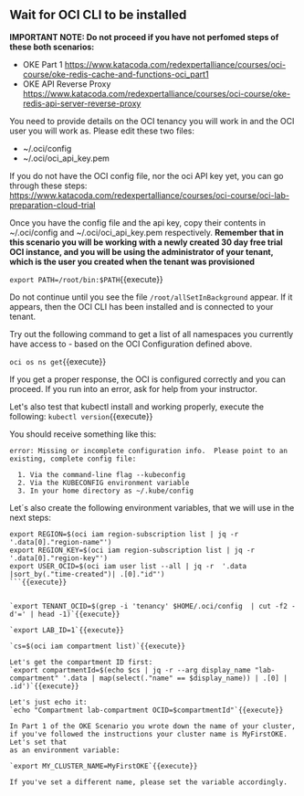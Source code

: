 ## Wait for OCI CLI to be installed

**IMPORTANT NOTE: Do not proceed if you have not perfomed steps of these both scenarios:**
- OKE Part 1 https://www.katacoda.com/redexpertalliance/courses/oci-course/oke-redis-cache-and-functions-oci_part1
- OKE API Reverse Proxy https://www.katacoda.com/redexpertalliance/courses/oci-course/oke-redis-api-server-reverse-proxy

You need to provide details on the OCI tenancy you will work in and the OCI user you will work as. Please edit these two files:

* ~/.oci/config
* ~/.oci/oci_api_key.pem

If you do not have the OCI config file, nor the oci API key yet, you can go through these steps: https://www.katacoda.com/redexpertalliance/courses/oci-course/oci-lab-preparation-cloud-trial

Once you have the config file and the api key, copy their contents in ~/.oci/config and ~/.oci/oci_api_key.pem respectively. 
**Remember that in this scenario you will be working with a newly created 30 day free trial OCI instance, and you will be using the administrator of your
tenant, which is the user you created when the tenant was provisioned**


`export PATH=/root/bin:$PATH`{{execute}}

Do not continue until you see the file `/root/allSetInBackground` appear. If it appears, then the OCI CLI has been installed and is connected to your tenant.

Try out the following command to get a list of all namespaces you currently have access to - based on the OCI Configuration defined above.

`oci os ns get`{{execute}} 

If you get a proper response, the OCI is configured correctly and you can proceed. If you run into an error, ask for help from your instructor.

Let's also test that kubectl install and working properly, execute the following:
`kubectl version`{{execute}}

You should receive something like this:

~~~~
error: Missing or incomplete configuration info.  Please point to an existing, complete config file:

  1. Via the command-line flag --kubeconfig
  2. Via the KUBECONFIG environment variable
  3. In your home directory as ~/.kube/config
~~~~

Let´s also create the following environment variables, that we will use in the next steps:

```
export REGION=$(oci iam region-subscription list | jq -r '.data[0]."region-name"')
export REGION_KEY=$(oci iam region-subscription list | jq -r '.data[0]."region-key"')
export USER_OCID=$(oci iam user list --all | jq -r  '.data |sort_by(."time-created")| .[0]."id"')
```{{execute}}


`export TENANT_OCID=$(grep -i 'tenancy' $HOME/.oci/config  | cut -f2 -d'=' | head -1)`{{execute}}

`export LAB_ID=1`{{execute}}

`cs=$(oci iam compartment list)`{{execute}}

Let's get the compartment ID first:
`export compartmentId=$(echo $cs | jq -r --arg display_name "lab-compartment" '.data | map(select(."name" == $display_name)) | .[0] | .id')`{{execute}}

Let's just echo it:
`echo "Compartment lab-compartment OCID=$compartmentId"`{{execute}}

In Part 1 of the OKE Scenario you wrote down the name of your cluster, if you've followed the instructions your cluster name is MyFirstOKE. Let's set that
as an environment variable:

`export MY_CLUSTER_NAME=MyFirstOKE`{{execute}}

If you've set a different name, please set the variable accordingly.
